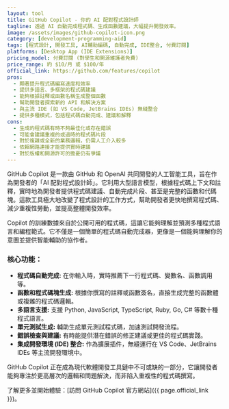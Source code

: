 ```yaml
---
layout: tool
title: GitHub Copilot - 你的 AI 配對程式設計師
tagline: 透過 AI 自動完成程式碼、生成函數建議，大幅提升開發效率。
image: /assets/images/github-copilot-icon.png
category: [development-programming-aid]
tags: [程式設計, 開發工具, AI輔助編碼, 自動完成, IDE整合, 付費訂閱]
platforms: [Desktop App (IDE Extensions)]
pricing_model: 付費訂閱 (對學生和開源維護者免費)
price_range: 約 $10/月 或 $100/年
official_link: https://github.com/features/copilot
pros:
  - 顯著提升程式碼編寫速度和效率
  - 提供多語言、多框架的程式碼建議
  - 能夠根據註釋或函數名稱生成整個函數
  - 幫助開發者探索新的 API 和解決方案
  - 與主流 IDE (如 VS Code, JetBrains IDEs) 無縫整合
  - 提供多種模式，包括程式碼自動完成、建議和解釋
cons:
  - 生成的程式碼有時不夠最佳化或存在錯誤
  - 可能會建議重複的或過時的程式碼片段
  - 對於複雜或全新的業務邏輯，仍需人工介入較多
  - 依賴網路連接才能提供實時建議
  - 對於版權和開源許可的擔憂仍有爭議
---
```


GitHub Copilot 是一款由 GitHub 和 OpenAI 共同開發的人工智能工具，旨在作為開發者的「AI 配對程式設計師」。它利用大型語言模型，根據程式碼上下文和註釋，實時地為開發者提供程式碼建議、自動完成片段、甚至是完整的函數和代碼塊。這款工具極大地改變了程式設計的工作方式，幫助開發者更快地撰寫程式碼、減少重複性勞動，並提高整體開發效率。

Copilot 的訓練數據來自於公開可用的程式碼，這讓它能夠理解並預測多種程式語言和編程範式。它不僅是一個簡單的程式碼自動完成器，更像是一個能夠理解你的意圖並提供智能輔助的協作者。

### 核心功能：

* **程式碼自動完成:** 在你輸入時，實時推薦下一行程式碼、變數名、函數調用等。
* **函數和程式碼塊生成:** 根據你撰寫的註釋或函數簽名，直接生成完整的函數體或複雜的程式碼邏輯。
* **多語言支援:** 支援 Python, JavaScript, TypeScript, Ruby, Go, C# 等數十種程式語言。
* **單元測試生成:** 輔助生成單元測試程式碼，加速測試開發流程。
* **錯誤檢查與建議:** 有時能提供潛在錯誤的修正建議或更佳的程式碼實踐。
* **集成開發環境 (IDE) 整合:** 作為擴展插件，無縫運行在 VS Code、JetBrains IDEs 等主流開發環境中。

GitHub Copilot 正在成為現代軟體開發工具鏈中不可或缺的一部分，它讓開發者能夠專注於更高層次的邏輯和問題解決，而非陷入重複性的程式碼撰寫。

了解更多並開始體驗：[訪問 GitHub Copilot 官方網站]({{ page.official_link }})。